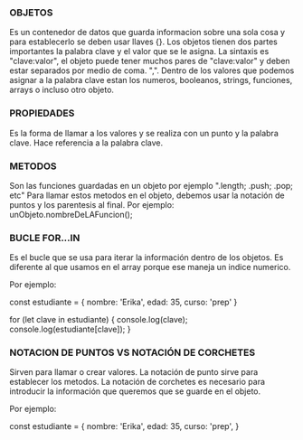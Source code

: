 
### OBJETOS

Es un contenedor de datos que guarda informacion sobre una sola cosa y para establecerlo se deben usar llaves {}.
Los objetos tienen dos partes importantes la palabra clave y el valor que se le asigna. La sintaxis es "clave:valor", el objeto puede tener muchos pares de "clave:valor" y deben estar separados por medio de coma. ",". Dentro de los valores que podemos asignar a la palabra clave estan los numeros, booleanos, strings, funciones, arrays o incluso otro objeto. 


### PROPIEDADES

Es la forma de llamar a los valores y se realiza con un punto y la palabra clave. Hace referencia a la palabra clave.

### METODOS

Son las funciones guardadas en un objeto por ejemplo ".length; .push; .pop; etc" 
Para llamar estos metodos en el objeto, debemos usar la notación de puntos y los parentesis al final. 
Por ejemplo: unObjeto.nombreDeLAFuncion();

### BUCLE FOR...IN

Es el bucle que se usa para iterar la información dentro de los objetos. Es diferente al que usamos en el array porque ese maneja un indice numerico. 

Por ejemplo:


const estudiante = {
nombre: 'Erika',
edad: 35,
curso: 'prep'
}

for (let clave in estudiante) {
console.log(clave);
console.log(estudiante[clave]);
}



### NOTACION DE PUNTOS VS NOTACIÓN DE CORCHETES

Sirven para llamar o crear valores. La notación de punto sirve para establecer los metodos. La notación de corchetes es necesario para introducir la información que queremos que se guarde en el objeto.

Por ejemplo:

const estudiante = {
nombre: 'Erika',
edad: 35,
curso: 'prep',
}
